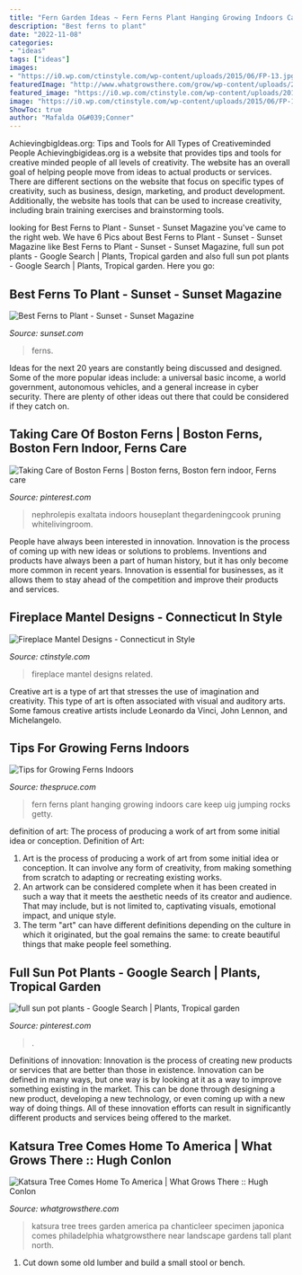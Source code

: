 ```yaml
---
title: "Fern Garden Ideas ~ Fern Ferns Plant Hanging Growing Indoors Care Keep Uig Jumping Rocks Getty"
description: "Best ferns to plant"
date: "2022-11-08"
categories:
- "ideas"
tags: ["ideas"]
images:
- "https://i0.wp.com/ctinstyle.com/wp-content/uploads/2015/06/FP-13.jpg"
featuredImage: "http://www.whatgrowsthere.com/grow/wp-content/uploads/2012/02/Cercidophyllum-japonica1-4.jpg"
featured_image: "https://i0.wp.com/ctinstyle.com/wp-content/uploads/2015/06/FP-13.jpg"
image: "https://i0.wp.com/ctinstyle.com/wp-content/uploads/2015/06/FP-13.jpg"
ShowToc: true
author: "Mafalda O&#039;Conner"
---
```



AchievingbigIdeas.org: Tips and Tools for All Types of Creativeminded People
Achievingbigideas.org is a website that provides tips and tools for creative minded people of all levels of creativity. The website has an overall goal of helping people move from ideas to actual products or services. There are different sections on the website that focus on specific types of creativity, such as business, design, marketing, and product development. Additionally, the website has tools that can be used to increase creativity, including brain training exercises and brainstorming tools.

	

		
looking for Best Ferns to Plant - Sunset - Sunset Magazine you've came to the right web. We have 6 Pics about Best Ferns to Plant - Sunset - Sunset Magazine like Best Ferns to Plant - Sunset - Sunset Magazine, full sun pot plants - Google Search | Plants, Tropical garden and also full sun pot plants - Google Search | Plants, Tropical garden. Here you go:
		
    
## Best Ferns To Plant - Sunset - Sunset Magazine

<img loading=lazy src="https://img.sunset02.com/sites/default/files/image/2016/09/main/elevated-fern-garden.jpg" onerror="this.onerror=null;this.src='https://tse4.mm.bing.net/th?id=OIP.E3md3R9zLWhgnso1BewPVQHaFe&amp;pid=15.1';" alt="Best Ferns to Plant - Sunset - Sunset Magazine">

_Source: sunset.com_

>ferns. 

	

Ideas for the next 20 years are constantly being discussed and designed. Some of the more popular ideas include: a universal basic income, a world government, autonomous vehicles, and a general increase in cyber security. There are plenty of other ideas out there that could be considered if they catch on.

    
## Taking Care Of Boston Ferns | Boston Ferns, Boston Fern Indoor, Ferns Care

<img loading=lazy src="https://i.pinimg.com/736x/04/3f/4e/043f4ebb5029bddad14dedbc29f96fd9.jpg" onerror="this.onerror=null;this.src='https://tse1.mm.bing.net/th?id=OIP.dsGgUC4tk9z4V4tB3L7zBwHaPZ&amp;pid=15.1';" alt="Taking Care of Boston Ferns | Boston ferns, Boston fern indoor, Ferns care">

_Source: pinterest.com_

>nephrolepis exaltata indoors houseplant thegardeningcook pruning whitelivingroom. 

	

People have always been interested in innovation. Innovation is the process of coming up with new ideas or solutions to problems. Inventions and products have always been a part of human history, but it has only become more common in recent years. Innovation is essential for businesses, as it allows them to stay ahead of the competition and improve their products and services.

    
## Fireplace Mantel Designs - Connecticut In Style

<img loading=lazy src="https://i0.wp.com/ctinstyle.com/wp-content/uploads/2015/06/FP-13.jpg" onerror="this.onerror=null;this.src='https://tse4.mm.bing.net/th?id=OIP.BSy-okzN6iuXlZ62lTlckgHaK1&amp;pid=15.1';" alt="Fireplace Mantel Designs - Connecticut in Style">

_Source: ctinstyle.com_

>fireplace mantel designs related. 

	

Creative art is a type of art that stresses the use of imagination and creativity. This type of art is often associated with visual and auditory arts. Some famous creative artists include Leonardo da Vinci, John Lennon, and Michelangelo.

    
## Tips For Growing Ferns Indoors

<img loading=lazy src="https://www.thespruce.com/thmb/JhHkCLsZj0pVYKCmNhpRUzuyf0U=/2650x1767/filters:fill(auto,1)/Hanging-fern-GettyImages-668761065-591150f25f9b586470eb3f6b.jpg" onerror="this.onerror=null;this.src='https://tse1.mm.bing.net/th?id=OIP.EnXzbfpB-2zisCylj1QNsAHaE8&amp;pid=15.1';" alt="Tips for Growing Ferns Indoors">

_Source: thespruce.com_

>fern ferns plant hanging growing indoors care keep uig jumping rocks getty. 

	

definition of art: The process of producing a work of art from some initial idea or conception.
Definition of Art:
1. Art is the process of producing a work of art from some initial idea or conception. It can involve any form of creativity, from making something from scratch to adapting or recreating existing works.
2. An artwork can be considered complete when it has been created in such a way that it meets the aesthetic needs of its creator and audience. That may include, but is not limited to, captivating visuals, emotional impact, and unique style.
3. The term "art" can have different definitions depending on the culture in which it originated, but the goal remains the same: to create beautiful things that make people feel something.

    
## Full Sun Pot Plants - Google Search | Plants, Tropical Garden

<img loading=lazy src="https://i.pinimg.com/736x/e3/52/8b/e3528bee926b872d53fb379d999ed4cc.jpg" onerror="this.onerror=null;this.src='https://tse1.mm.bing.net/th?id=OIP.cnfMg8r_GLqYdosgQ_z5UgAAAA&amp;pid=15.1';" alt="full sun pot plants - Google Search | Plants, Tropical garden">

_Source: pinterest.com_

>. 

	

Definitions of innovation:
Innovation is the process of creating new products or services that are better than those in existence. Innovation can be defined in many ways, but one way is by looking at it as a way to improve something existing in the market. This can be done through designing a new product, developing a new technology, or even coming up with a new way of doing things. All of these innovation efforts can result in significantly different products and services being offered to the market.

    
## Katsura Tree Comes Home To America | What Grows There :: Hugh Conlon

<img loading=lazy src="http://www.whatgrowsthere.com/grow/wp-content/uploads/2012/02/Cercidophyllum-japonica1-4.jpg" onerror="this.onerror=null;this.src='https://tse2.mm.bing.net/th?id=OIP.lP3S73Bab1q3uC0dY1B-eQHaJ4&amp;pid=15.1';" alt="Katsura Tree Comes Home To America | What Grows There :: Hugh Conlon">

_Source: whatgrowsthere.com_

>katsura tree trees garden america pa chanticleer specimen japonica comes philadelphia whatgrowsthere near landscape gardens tall plant north. 

	

1. Cut down some old lumber and build a small stool or bench.

